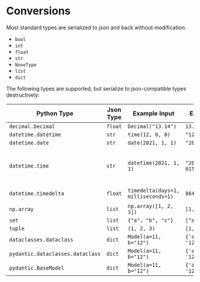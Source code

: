 # Conversions

Most standard types are serialized to json and back without modification:

- `bool`
- `int`
- `float`
- `str`
- `NoneType`
- `list`
- `dict`

The following types are supported, but serialize to json-compatible types destructively:

| Python Type                      | Json Type | Example Input                       | Example Output                | Notes                                                                                 |
| -------------------------------- | --------- | ----------------------------------- | ----------------------------- | ------------------------------------------------------------------------------------- |
| `decimal.Decimal`                | `float`   | `Decimal("13.14")`                  | `13.14`                       |                                                                                       |
| `datetime.datetime`              | `str`     | `time(12, 0, 0)`                    | `"12:00:00"`                  |                                                                                       |
| `datetime.date`                  | `str`     | `date(2021, 1, 1)`                  | `"2021-01-01"`                |                                                                                       |
| `datetime.time`                  | `str`     | `datetime(2021, 1, 1)`              | `"2021-01-01T00:00:00+00:00"` | [RFC 3339](https://tools.ietf.org/html/rfc3339) format, compatible with `isoformat()` |
| `datetime.timedelta`             | `float`   | `timedelta(days=1, milliseconds=1)` | `86400.001`                   | Total seconds                                                                         |
| `np.array`                       | `list`    | `np.array([1, 2, 3])`               | `[1, 2, 3]`                   |                                                                                       |
| `set`                            | `list`    | `{"a", "b", "c"}`                   | `["a", "b", "c"]`             |                                                                                       |
| `tuple`                          | `list`    | `(1, 2, 3)`                         | `[1, 2, 3]`                   |                                                                                       |
| `dataclasses.dataclass`          | `dict`    | `Model(a=11, b="12")`               | `{'a': 11, 'b': '12'}`        |                                                                                       |
| `pydantic.dataclasses.dataclass` | `dict`    | `Model(a=11, b="12")`               | `{'a': 11, 'b': '12'}`        |                                                                                       |
| `pydantic.BaseModel`             | `dict`    | `Model(a=11, b="12")`               | `{'a': 11, 'b': '12'}`        |                                                                                       |
